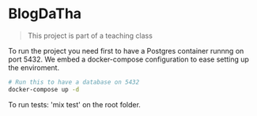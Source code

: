 # BlogDaTha

> This project is part of a teaching class

To run the project you need first to have a Postgres container runnng on port 5432. We embed a docker-compose configuration to ease setting up the enviroment.

``` sh
# Run this to have a database on 5432
docker-compose up -d
```

To run tests: 'mix test' on the root folder.